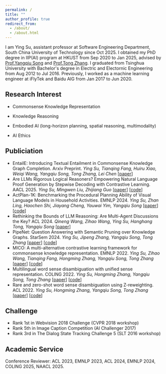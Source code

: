 ```yaml
---
permalink: /
title: ""
author_profile: true
redirect_from: 
  - /about/
  - /about.html
---
```


I am Ying Su, assistant professor at Software Engineering Department, South China University of Technology since Oct 2025. I obtained my PhD degree in IIP(AI) program at HKUST from Sep 2020 to Jan 2025, advised by [Prof.Yangqiu Song](https://www.cse.ust.hk/~yqsong/) and [Prof.Tong Zhang](https://tongzhang-ml.org/group.html). I graduated from Tsinghua University with Bachelor's degree in Electric and Electornic Engineering from Aug 2012 to Jul 2016. Previously, I worked as a machine learning engineer at iFlyTek and Baidu AIG from Jan 2017 to Jun 2020.

Research Interest
------
- Commonsense Knowledge Representation
* Knowledge Reasoning
+ Embodied AI (long-horizon planning, spatial reasoning, multimodality)
- AI Ethics


Publiciation
------
- EntailE: Introducing Textual Entailment in Commonsense Knowledge Graph Completion. Arxiv Preprint. _Ying Su, Tianqing Fang, Huiru Xiao, Weiqi Wang, Yangqiu Song, Tong Zhang, Lei Chen_ \[[paper](https://arxiv.org/pdf/2402.09666)\]
- Are LLMs Rigorous Logical Reasoners? Empowering Natural Language Proof Generation by Stepwise Decoding with Contrastive Learning. AACL 2025. _Ying Su, Mingwen Liu, Zhijiang Guo_ \[[paper](https://arxiv.org/abs/2311.06736)\] \[[code](https://github.com/suytingwan/LLM-proof)\]
- ActPlan-1K: Benchmarking the Procedural Planning Ability of Visual Language Models in Household Activities. EMNLP 2024. _Ying Su, Zhan Ling, Haochen Shi, Jiayang Cheng, Yauwai Yim, Yangqiu Song_ \[[paper](https://aclanthology.org/2024.emnlp-main.833/)\] \[[code](https://github.com/HKUST-KnowComp/ActPlan-1K)\]
- Rethinking the Bounds of LLM Reasoning: Are Multi-Agent Discussions the Key? ACL 2024. _Qineng Wang, Zihao Wang, Ying Su, Hanghang Tong, Yangqiu Song_ \[[paper](https://aclanthology.org/2024.acl-long.331/)\]
- PipeNet: Question Answering with Semantic Pruning over Knowledge Graphs. StarSem 2024. _Ying Su, Jipeng Zhang, Yangqiu Song, Tong Zhang_ \[[paper](https://aclanthology.org/2024.starsem-1.29/)\] \[[code](https://github.com/HKUST-KnowComp/PipeNet)\]
- MICO: A multi-alternative contrastive learning framework for commonsense knowledge representation. EMNLP 2022. _Ying Su, Zihao Wang, Tianqing Fang, Hongming Zhang, Yangqiu Song, Tong Zhang_ \[[paper](https://aclanthology.org/2022.findings-emnlp.96/)\] \[[code](https://github.com/HKUST-KnowComp/MICO)\]
- Multilingual word sense disambiguation with unified sense representation. COLING 2022. _Ying Su, Hongming Zhang, Yangqiu Song, Tong Zhang_ \[[paper](https://aclanthology.org/2022.coling-1.368/)\] \[[code](https://github.com/suytingwan/multilingual-WSD)\]
- Rare and zero-shot word sense disambiguation using Z-reweighting. ACL 2022. _Ying Su, Hongming Zhang, Yangqiu Song, Tong Zhang_ \[[paper](https://aclanthology.org/2022.acl-long.323/)\] \[[code](https://github.com/suytingwan/WSD-Z-reweighting)\]


Challenge
------
* Rank 1st in Webvision 2018 Challenge (CVPR 2018 workshop)
* Rank 5th in Image Caption Competition (AI Challenger 2017)
* Rank 3rd in The Dialog State Tracking Challenge 5 (SLT 2016 workshop)

Academic Service
------
Conference Reviewer: ACL 2023, EMNLP 2023, ACL 2024, EMNLP 2024, COLING 2025, NAACL 2025.
